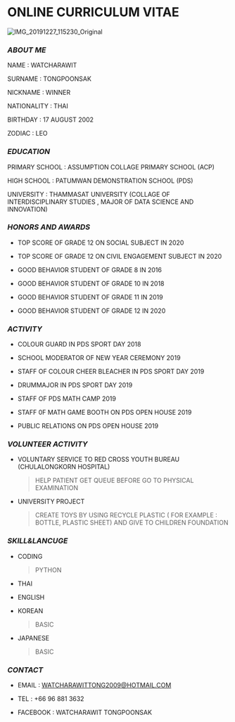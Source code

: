 # ONLINE CURRICULUM VITAE

![IMG_20191227_115230_Original](https://user-images.githubusercontent.com/94919990/143063349-58b07566-d19a-46c0-ac41-7070ee44cc92.jpeg)
### _ABOUT ME_

NAME : WATCHARAWIT

SURNAME : TONGPOONSAK

NICKNAME : WINNER

NATIONALITY : THAI

BIRTHDAY : 17 AUGUST 2002

ZODIAC : LEO

### _EDUCATION_

PRIMARY SCHOOL : ASSUMPTION COLLAGE PRIMARY SCHOOL (ACP)

HIGH SCHOOL : PATUMWAN DEMONSTRATION SCHOOL (PDS)

UNIVERSITY : THAMMASAT UNIVERSITY (COLLAGE OF INTERDISCIPLINARY STUDIES , MAJOR OF DATA SCIENCE AND INNOVATION)

### _HONORS AND AWARDS_

- TOP SCORE OF GRADE 12 ON SOCIAL SUBJECT IN 2020

- TOP SCORE OF GRADE 12 ON CIVIL ENGAGEMENT SUBJECT IN 2020

- GOOD BEHAVIOR STUDENT OF GRADE 8 IN 2016

- GOOD BEHAVIOR STUDENT OF GRADE 10 IN 2018

- GOOD BEHAVIOR STUDENT OF GRADE 11 IN 2019

- GOOD BEHAVIOR STUDENT OF GRADE 12 IN 2020

### _ACTIVITY_

- COLOUR GUARD IN PDS SPORT DAY 2018

- SCHOOL MODERATOR OF NEW YEAR CEREMONY 2019

- STAFF OF COLOUR CHEER BLEACHER IN PDS SPORT DAY 2019

- DRUMMAJOR IN PDS SPORT DAY 2019

- STAFF OF PDS MATH CAMP 2019

- STAFF 0F MATH GAME BOOTH ON PDS OPEN HOUSE 2019

- PUBLIC RELATIONS ON PDS OPEN HOUSE 2019

### _VOLUNTEER ACTIVITY_

- VOLUNTARY SERVICE TO RED CROSS YOUTH BUREAU (CHULALONGKORN HOSPITAL)

  > HELP PATIENT GET QUEUE BEFORE GO TO PHYSICAL EXAMINATION

- UNIVERSITY PROJECT 

  > CREATE TOYS BY USING RECYCLE PLASTIC ( FOR EXAMPLE : BOTTLE, PLASTIC SHEET) AND GIVE TO CHILDREN FOUNDATION 

### _SKILL&LANCUGE_

- CODING 

  >PYTHON

- THAI
 
- ENGLISH
 
- KOREAN

  >BASIC
 
- JAPANESE

  >BASIC

### _CONTACT_

- EMAIL : WATCHARAWITTONG2009@HOTMAIL.COM

- TEL : +66 96 881 3632

- FACEBOOK : WATCHARAWIT TONGPOONSAK





